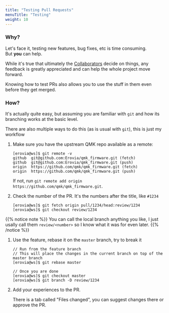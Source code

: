 ```yaml
---
title: "Testing Pull Requests"
menuTitle: "Testing"
weight: 10
---
```


### Why?

Let's face it, testing new features, bug fixes, etc is time consuming.  
But **you** can help.

While it's true that ultimately the [Collaborators](https://github.com/orgs/qmk/people) decide on things, any feedback is greatly appreciated and can help the whole project move forward.

Knowing how to test PRs also allows you to use the stuff in them even before they get merged.

### How?

It's actually quite easy, but assuming you are familiar with `git` and how its branching works at the basic level.

There are also multiple ways to do this (as is usual with `git`), this is just my workflow

1. Make sure you have the upstream QMK repo available as a remote:

    ```shell
    [erovia@ws]$ git remote -v
    github  git@github.com:Erovia/qmk_firmware.git (fetch)
    github  git@github.com:Erovia/qmk_firmware.git (push)
    origin  https://github.com/qmk/qmk_firmware.git (fetch)
    origin  https://github.com/qmk/qmk_firmware.git (push)
    ```

    If not, run `git remote add origin https://github.com/qmk/qmk_firmware.git`.

1. Check the number of the PR. It's the numbers after the title, like `#1234`

    ```shell
    [erovia@ws]$ git fetch origin pull/1234/head:review/1234
    [erovia@ws]$ git checkout review/1234
    ```

{{% notice note %}}
You can call the local branch anything you like, I just usally call them `review/<number>` so I know what it was for even later.
{{% /notice %}}

1. Use the feature, rebase it on the `master` branch, try to break it

    ```shell
    // Run from the feature branch
    // This will place the changes in the current branch on top of the master branch
    [erovia@ws]$ git rebase master
    ```

    ```shell
    // Once you are done
    [erovia@ws]$ git checkout master
    [erovia@ws]$ git branch -D review/1234
    ```

1. Add your experiences to the PR.

    There is a tab called "Files changed", you can suggest changes there or approve the PR.
